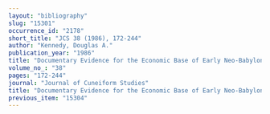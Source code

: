 ```yaml
---
layout: "bibliography"
slug: "15301"
occurrence_id: "2178"
short_title: "JCS 38 (1986), 172-244"
author: "Kennedy, Douglas A."
publication_year: "1986"
title: "Documentary Evidence for the Economic Base of Early Neo-Babylonian Society. Part II: A Survey of Babylonian Texts, 626-605 B.C."
volume_no_: "38"
pages: "172-244"
journal: "Journal of Cuneiform Studies"
title: "Documentary Evidence for the Economic Base of Early Neo-Babylonian Society. Part II: A Survey of Babylonian Texts, 626-605 B.C."
previous_item: "15304"
---
```

